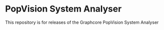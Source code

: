 # PopVision System Analyser

This repository is for releases of the Graphcore PopVision System Analyser
